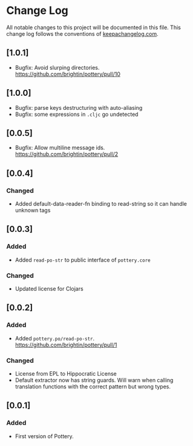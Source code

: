 # Change Log

All notable changes to this project will be documented in this file. This change log follows the conventions of [keepachangelog.com](http://keepachangelog.com/).

## [1.0.1]

- Bugfix: Avoid slurping directories. https://github.com/brightin/pottery/pull/10

## [1.0.0]

- Bugfix: parse keys destructuring with auto-aliasing
- Bugfix: some expressions in `.cljc` go undetected

## [0.0.5]

- Bugfix: Allow multiline message ids. https://github.com/brightin/pottery/pull/2

## [0.0.4]

### Changed

- Added default-data-reader-fn binding to read-string so it can handle unknown tags

## [0.0.3]

### Added

- Added `read-po-str` to public interface of `pottery.core`

### Changed

- Updated license for Clojars

## [0.0.2]

### Added

- Added `pottery.po/read-po-str`. https://github.com/brightin/pottery/pull/1

### Changed

- License from EPL to Hippocratic License
- Default extractor now has string guards. Will warn when calling translation functions with the correct pattern but wrong types.

## [0.0.1]

### Added

- First version of Pottery.
